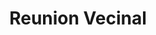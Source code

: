 ---
layout: agenda
title: Reunion Vecinal
fecha: Lunes
hora: 20hs (nuevo día)
orden: 1
link: /participa/
---